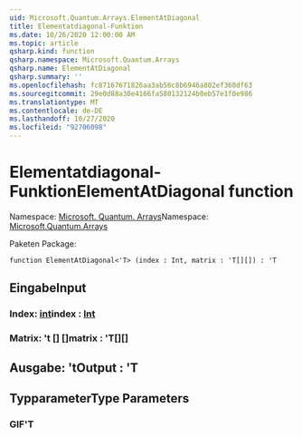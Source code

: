 ```yaml
---
uid: Microsoft.Quantum.Arrays.ElementAtDiagonal
title: Elementatdiagonal-Funktion
ms.date: 10/26/2020 12:00:00 AM
ms.topic: article
qsharp.kind: function
qsharp.namespace: Microsoft.Quantum.Arrays
qsharp.name: ElementAtDiagonal
qsharp.summary: ''
ms.openlocfilehash: fc87167671826aa3ab56c8b6946a802ef360df63
ms.sourcegitcommit: 29e0d88a30e4166fa580132124b0eb57e1f0e986
ms.translationtype: MT
ms.contentlocale: de-DE
ms.lasthandoff: 10/27/2020
ms.locfileid: "92706098"
---
```

# <a name="elementatdiagonal-function"></a><span data-ttu-id="a8483-102">Elementatdiagonal-Funktion</span><span class="sxs-lookup"><span data-stu-id="a8483-102">ElementAtDiagonal function</span></span>

<span data-ttu-id="a8483-103">Namespace: [Microsoft. Quantum. Arrays](xref:Microsoft.Quantum.Arrays)</span><span class="sxs-lookup"><span data-stu-id="a8483-103">Namespace: [Microsoft.Quantum.Arrays](xref:Microsoft.Quantum.Arrays)</span></span>

<span data-ttu-id="a8483-104">Paketen [](https://nuget.org/packages/)</span><span class="sxs-lookup"><span data-stu-id="a8483-104">Package: [](https://nuget.org/packages/)</span></span>




```qsharp
function ElementAtDiagonal<'T> (index : Int, matrix : 'T[][]) : 'T
```


## <a name="input"></a><span data-ttu-id="a8483-105">Eingabe</span><span class="sxs-lookup"><span data-stu-id="a8483-105">Input</span></span>

### <a name="index--int"></a><span data-ttu-id="a8483-106">Index: [int](xref:microsoft.quantum.lang-ref.int)</span><span class="sxs-lookup"><span data-stu-id="a8483-106">index : [Int](xref:microsoft.quantum.lang-ref.int)</span></span>




### <a name="matrix--t"></a><span data-ttu-id="a8483-107">Matrix: 't [] []</span><span class="sxs-lookup"><span data-stu-id="a8483-107">matrix : 'T[][]</span></span>





## <a name="output--t"></a><span data-ttu-id="a8483-108">Ausgabe: 't</span><span class="sxs-lookup"><span data-stu-id="a8483-108">Output : 'T</span></span>



## <a name="type-parameters"></a><span data-ttu-id="a8483-109">Typparameter</span><span class="sxs-lookup"><span data-stu-id="a8483-109">Type Parameters</span></span>

### <a name="t"></a><span data-ttu-id="a8483-110">GIF</span><span class="sxs-lookup"><span data-stu-id="a8483-110">'T</span></span>

